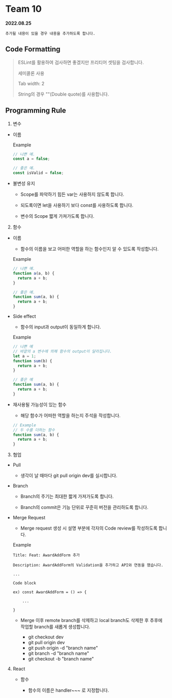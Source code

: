 # Team 10

**2022.08.25**

```
추가될 내용이 있을 경우 내용을 추가하도록 합니다.
```

## Code Formatting

> ESLint를 활용하여 검사하면 좋겠지만 프리티어 셋팅을 검사합니다.
>
> 세미콜론 사용
>
> Tab width: 2
>
> String의 경우 ""(Double quote)를 사용합니다.

## Programming Rule

1. 변수

- 이름

  Example

  ```js
  // 나쁜 예.
  const a = false;

  // 좋은 예.
  const isValid = false;
  ```

- 불변성 유지

  - Scope를 파악하기 힘든 var는 사용하지 않도록 합니다.

  - 되도록이면 let을 사용하기 보다 const를 사용하도록 합니다.

  - 변수의 Scope 짧게 가져가도록 합니다.

2. 함수

- 이름

  - 함수의 이름을 보고 어떠한 역할을 하는 함수인지 알 수 있도록 작성합니다.

  Example

  ```js
  // 나쁜 예.
  function a(a, b) {
    return a + b;
  }

  // 좋은 예.
  function sum(a, b) {
    return a + b;
  }
  ```

- Side effect

  - 함수의 input과 output이 동일하게 합니다.

  Example

  ```js
  // 나쁜 예
  // 바깥의 a 변수에 의해 함수의 output이 달라집니다.
  let a = 1;
  function sum(b) {
    return a + b;
  }

  // 좋은 예
  function sum(a, b) {
    return a + b;
  }
  ```

- 재사용될 가능성이 있는 함수

  - 해당 함수가 어떠한 역할을 하는지 주석을 작성합니다.

  ```js
  // Example
  // 두 수를 더하는 함수
  function sum(a, b) {
    return a + b;
  }
  ```

3. 협업

- Pull

  - 생각이 날 때마다 git pull origin dev를 실시합니다.

- Branch

  - Branch의 주기는 최대한 짧게 가져가도록 합니다.

  - Branch의 commit은 기능 단위로 꾸준히 버전을 관리하도록 합니다.

- Merge Request

  - Merge request 생성 시 설명 부분에 각자의 Code review를 작성하도록 합니다.

  Example

  ```
  Title: Feat: AwardAddForm 추가

  Description: AwardAddForm의 Validation을 추가하고 API와 연동을 했습니다.

  ...

  Code block

  ex) const AwardAddForm = () => {

      ...

  }
  ```

  - Merge 이후 remote branch를 삭제하고 local branch도 삭제한 후 추후에 작업할 branch를 새롭게 생성합니다.

    - git checkout dev
    - git pull origin dev
    - git push origin -d "branch name"
    - git branch -d "branch name"
    - git checkout -b "branch name"

4. React

   - 함수

     - 함수의 이름은 handler~~~ 로 지정합니다.
